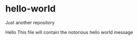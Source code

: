 # hello-world
Just another repository

Hello
This file will contain the notorious hello world message
